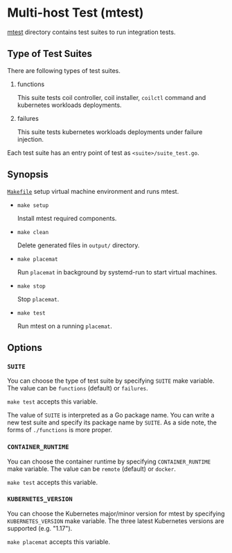 Multi-host Test (mtest)
=======================

[mtest](../mtest/) directory contains test suites to run integration tests.

Type of Test Suites
-------------------

There are following types of test suites.

1. functions

    This suite tests coil controller, coil installer, `coilctl` command and kubernetes workloads deployments.

2. failures

    This suite tests kubernetes workloads deployments under failure injection.

Each test suite has an entry point of test as `<suite>/suite_test.go`.

Synopsis
--------

[`Makefile`](../mtest/Makefile) setup virtual machine environment and runs mtest.

* `make setup`

    Install mtest required components.

* `make clean`

    Delete generated files in `output/` directory.

* `make placemat`

    Run `placemat` in background by systemd-run to start virtual machines.

* `make stop`

    Stop `placemat`.

* `make test`

    Run mtest on a running `placemat`.

Options
-------

### `SUITE`

You can choose the type of test suite by specifying `SUITE` make variable.
The value can be `functions` (default) or `failures`.

`make test` accepts this variable.

The value of `SUITE` is interpreted as a Go package name.  You can write
a new test suite and specify its package name by `SUITE`.  As a side note,
the forms of `./functions` is more proper.

### `CONTAINER_RUNTIME`

You can choose the container runtime by specifying `CONTAINER_RUNTIME` make variable.
The value can be `remote` (default) or `docker`.

`make test` accepts this variable.

### `KUBERNETES_VERSION`

You can choose the Kubernetes major/minor version for mtest by specifying `KUBERNETES_VERSION` make variable.
The three latest Kubernetes versions are supported (e.g. "1.17").

`make placemat` accepts this variable.
